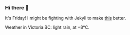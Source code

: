 ### Hi there :wave:

It's Friday! I might be fighting with Jekyll to make [this](https://swissclubtoronto.ca) better.

Weather in Victoria BC: light rain, at +8°C.
